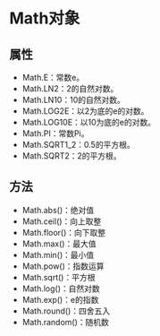 # Math对象

## 属性

- Math.E：常数e。
- Math.LN2：2的自然对数。
- Math.LN10：10的自然对数。
- Math.LOG2E：以2为底的e的对数。
- Math.LOG10E：以10为底的e的对数。
- Math.PI：常数Pi。
- Math.SQRT1_2：0.5的平方根。
- Math.SQRT2：2的平方根。

## 方法

- Math.abs()：绝对值
- Math.ceil()：向上取整
- Math.floor()：向下取整
- Math.max()：最大值
- Math.min()：最小值
- Math.pow()：指数运算
- Math.sqrt()：平方根
- Math.log()：自然对数
- Math.exp()：e的指数
- Math.round()：四舍五入
- Math.random()：随机数